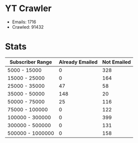 # YT Crawler
- Emails: 1716
- Crawled: 91432

# Stats
| Subscriber Range  | Already Emailed | Not Emailed |
|-------|-------|-------|
| 5000 - 15000 | 0 | 328 |
| 15000 - 25000 | 0 | 164 |
| 25000 - 35000 | 47 | 58 |
| 35000 - 50000 | 148 | 20 |
| 50000 - 75000 | 25 | 116 |
| 75000 - 100000 | 0 | 122 |
| 100000 - 300000 | 0 | 399 |
| 300000 - 500000 | 0 | 131 |
| 500000 - 1000000 | 0 | 158 |
